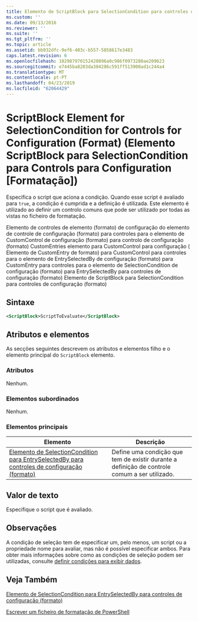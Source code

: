 ```yaml
---
title: Elemento de ScriptBlock para SelectionCondition para controles de configuração (formato) | Documentos da Microsoft
ms.custom: ''
ms.date: 09/13/2016
ms.reviewer: ''
ms.suite: ''
ms.tgt_pltfrm: ''
ms.topic: article
ms.assetid: bb032dfc-9ef6-403c-b557-5858617e3483
caps.latest.revision: 6
ms.openlocfilehash: 102987970152420896a0c986f0973280ae209623
ms.sourcegitcommit: e7445ba8203da304286c591ff513900ad1c244a4
ms.translationtype: MT
ms.contentlocale: pt-PT
ms.lasthandoff: 04/23/2019
ms.locfileid: "62064429"
---
```

# <a name="scriptblock-element-for-selectioncondition-for-controls-for-configuration-format"></a>ScriptBlock Element for SelectionCondition for Controls for Configuration (Format) (Elemento ScriptBlock para SelectionCondition para Controls para Configuration [Formatação])

Especifica o script que aciona a condição. Quando esse script é avaliado para `true`, a condição é cumprida e a definição é utilizada. Este elemento é utilizado ao definir um controlo comuns que pode ser utilizado por todas as vistas no ficheiro de formatação.

Elemento de controles de elemento (formato) de configuração do elemento de controle de configuração (formato) para controles para o elemento de CustomControl de configuração (formato) para controlo de configuração (formato) CustomEntries elemento para CustomControl para configuração ( Elemento de CustomEntry de formato) para CustomControl para controles para o elemento de EntrySelectedBy de configuração (formato) para CustomEntry para controles para o elemento de SelectionCondition de configuração (formato) para EntrySelectedBy para controles de configuração (formato) Elemento de ScriptBlock para SelectionCondition para controles de configuração (formato)

## <a name="syntax"></a>Sintaxe

```xml
<ScriptBlock>ScriptToEvaluate</ScriptBlock>
```

## <a name="attributes-and-elements"></a>Atributos e elementos

As secções seguintes descrevem os atributos e elementos filho e o elemento principal do `ScriptBlock` elemento.

### <a name="attributes"></a>Atributos

Nenhum.

### <a name="child-elements"></a>Elementos subordinados

Nenhum.

### <a name="parent-elements"></a>Elementos principais

|Elemento|Descrição|
|-------------|-----------------|
|[Elemento de SelectionCondition para EntrySelectedBy para controles de configuração (formato)](./selectioncondition-element-for-entryselectedby-for-controls-for-configuration-format.md)|Define uma condição que tem de existir durante a definição de controle comum a ser utilizado.|

## <a name="text-value"></a>Valor de texto

Especifique o script que é avaliado.

## <a name="remarks"></a>Observações

A condição de seleção tem de especificar um, pelo menos, um script ou a propriedade nome para avaliar, mas não é possível especificar ambos. Para obter mais informações sobre como as condições de seleção podem ser utilizadas, consulte [definir condições para exibir dados](./defining-conditions-for-displaying-data.md).

## <a name="see-also"></a>Veja Também

[Elemento de SelectionCondition para EntrySelectedBy para controles de configuração (formato)](./selectioncondition-element-for-entryselectedby-for-controls-for-configuration-format.md)

[Escrever um ficheiro de formatação de PowerShell](./writing-a-powershell-formatting-file.md)
